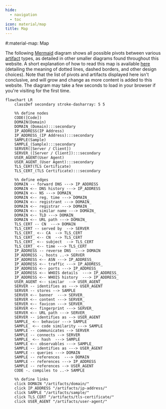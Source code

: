 ```yaml
---
hide:
  - navigation
  - toc
icon: material/map
title: Map
---
```


#:material-map: Map

The following [Mermaid](https://mermaid.js.org/) diagram shows all possible pivots between various [artifact](/artifacts) types, as detailed in other smaller diagrams found throughout this website. A short explanation of how to read this map is available [here](/artifacts/#organizing-principles) (detailing the meaning of dotted lines, dashed borders, and other design choices). Note that the list of pivots and artifacts displayed here isn't conclusive, and will grow and change as more content is added to this website. The diagram may take a few seconds to load in your browser if you're visiting for the first time.

```mermaid
flowchart LR
	classDef secondary stroke-dasharray: 5 5
	
	%% define nodes
	CODE([Code])
	DOMAIN(Domain)
	DOMAIN_(Domain):::secondary
	IP_ADDRESS(IP Address)
	IP_ADDRESS_(IP Address):::secondary
	SAMPLE(Sample)
	SAMPLE_(Sample):::secondary
	SERVER([Server / Client])
	SERVER_([Server / Client]):::secondary
	USER_AGENT(User Agent)
	USER_AGENT_(User Agent):::secondary
	TLS_CERT(TLS Certificate)
	TLS_CERT_(TLS Certificate):::secondary

	%% define edges
	DOMAIN -- forward DNS ---> IP_ADDRESS
	DOMAIN <-- DNS history ---> IP_ADDRESS
	DOMAIN <-- NS ---> DOMAIN_
	DOMAIN <-- reg. time ---> DOMAIN_
	DOMAIN <-- registrant ---> DOMAIN_
	DOMAIN <-- registrar ---> DOMAIN_
	DOMAIN <-- similar name ---> DOMAIN_
	DOMAIN <-- TLD ---> DOMAIN_
	DOMAIN <-- URL path ---> DOMAIN_
	TLS_CERT -- CN  ---> DOMAIN
	TLS_CERT -- served by  --> SERVER
	TLS_CERT_ <-- CA  --> TLS_CERT
	TLS_CERT_ <-- CN  --> TLS_CERT
	TLS_CERT_ <-- subject  --> TLS_CERT
	TLS_CERT_ <-- time ---> TLS_CERT
	IP_ADDRESS -- reverse DNS  ---> DOMAIN
	IP_ADDRESS -. hosts ..-> SERVER
	IP_ADDRESS <-- ASN ---> IP_ADDRESS_
	IP_ADDRESS <-- traffic ---> IP_ADDRESS_
	IP_ADDRESS <-- ports ---> IP_ADDRESS_
	IP_ADDRESS <-- WHOIS details  ---> IP_ADDRESS_
	IP_ADDRESS <-- WHOIS history  ---> IP_ADDRESS_
	USER_AGENT <-- similar  --> USER_AGENT_
	SERVER -- identifies as ---> USER_AGENT
	SERVER -- stores --> SAMPLE
	SERVER <-- banner  ---> SERVER_
	SERVER <-- content ---> SERVER_
	SERVER <-- favicon ---> SERVER_
	SERVER <-- fingerprint ---> SERVER_
	SERVER <-- URL path ---> SERVER_
	SERVER -- identifies as --> USER_AGENT
	SAMPLE_ <-- behavior ---> SAMPLE
	SAMPLE_ <-- code similarity ---> SAMPLE
	SAMPLE -- communicates --> SERVER
	SAMPLE -- connects --> SERVER
	SAMPLE_ <-- hash  ---> SAMPLE
	SAMPLE <-- observables ---> SAMPLE_
	SAMPLE -- identifies as ---> USER_AGENT
	SAMPLE -- queries ---> DOMAIN
	SAMPLE -- references  ---> DOMAIN
	SAMPLE -- references ---> IP_ADDRESS
	SAMPLE -- references --> USER_AGENT
	CODE -. compiles to ..-> SAMPLE

	%% define links
	click DOMAIN "/artifacts/domain/"
	click IP_ADDRESS "/artifacts/ip-address/"
	click SAMPLE "/artifacts/sample/"
	click TLS_CERT "/artifacts/tls-certificate/"
	click USER_AGENT "/artifacts/user-agent/"
```
